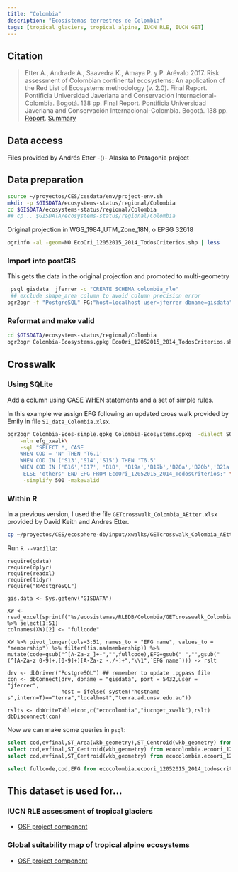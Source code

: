 ```yaml
---
title: "Colombia"
description: "Ecosistemas terrestres de Colombia"
tags: [tropical glaciers, tropical alpine, IUCN RLE, IUCN GET]
---
```


## Citation

> Etter A., Andrade A., Saavedra K., Amaya P. y P. Arévalo 2017. Risk assessment of Colombian continental ecosystems: An application of the Red List of Ecosystems methodology (v. 2.0). Final Report. Pontificia Universidad Javeriana and Conservación Internacional-Colombia. Bogotá. 138 pp. Final Report. Pontificia Universidad Javeriana and Conservación Internacional-Colombia. Bogotá. 138 pp. [Report](https://www.researchgate.net/publication/325498072_Risk_assessment_of_Colombian_continental_ecosystems_An_application_of_the_Red_List_of_Ecosystems_methodology_v_20). [Summary](https://iucnrle.org/static/media/uploads/references/published-assessments/Brochures/brochure_lre_colombia_v_2.0.pdf)

## Data access
Files provided by Andrés Etter -()- Alaska to Patagonia project

## Data preparation

```sh
source ~/proyectos/CES/cesdata/env/project-env.sh
mkdir -p $GISDATA/ecosystems-status/regional/Colombia
cd $GISDATA/ecosystems-status/regional/Colombia
## cp .. $GISDATA/ecosystems-status/regional/Colombia
```

Original projection in WGS_1984_UTM_Zone_18N, o EPSG 32618

```sh
ogrinfo -al -geom=NO EcoOri_12052015_2014_TodosCriterios.shp | less
```

### Import into postGIS
This gets the data in the original projection and promoted to multi-geometry

```sh
 psql gisdata  jferrer -c "CREATE SCHEMA colombia_rle"
 ## exclude shape_area column to avoid column precision error
ogr2ogr -f "PostgreSQL" PG:"host=localhost user=jferrer dbname=gisdata" -nlt PROMOTE_TO_MULTI -lco SCHEMA=ecocolombia $GISDATA/ecosystems-status/regional/EcoOri_12052015_2014_TodosCriterios.shp -sql "SELECT COD, A1P, A1E, A2aP, A2aE, A2bP, A2bE, A3P, A3E, C2,  D2, B1ai, B1aiiV1, B1aiiV2, B1aiii, B2ai, B2aiiV1, B2aiiV2, B2aiii, C2Precp, EvFinal FROM EcoOri_12052015_2014_TodosCriterios"
```

### Reformat and make valid

```sh
cd $GISDATA/ecosystems-status/regional/Colombia
ogr2ogr Colombia-Ecosystems.gpkg EcoOri_12052015_2014_TodosCriterios.shp -nlt PROMOTE_TO_MULTI -makevalid
```

## Crosswalk

### Using SQLite

Add a column using CASE WHEN statements and a set of simple rules. 

In this example we assign EFG following an updated cross walk provided by Emily in file `SI_data_Colombia.xlsx`.

```sh
ogr2ogr Colombia-Ecos-simple.gpkg Colombia-Ecosystems.gpkg  -dialect SQLite \
    -nln efg_xwalk\
    -sql "SELECT *, CASE 
    WHEN COD = 'N' THEN 'T6.1' 
    WHEN COD IN ('S13','S14','S15') THEN 'T6.5'
    WHEN COD IN ('B16','B17', 'B18', 'B19a','B19b','B20a','B20b','B21a','B21b','B21c','B21d','B22' ) THEN 'T1.3' 
     ELSE 'others' END EFG FROM EcoOri_12052015_2014_TodosCriterios;" \
     -simplify 500 -makevalid

```

### Within R

In a previous version, I used the file `GETcrosswalk_Colombia_AEtter.xlsx` provided by David Keith and Andres Etter.

```sh
cp ~/proyectos/CES/ecosphere-db/input/xwalks/GETcrosswalk_Colombia_AEtter.xlsx $GISDATA/ecosistemas/RLEDB/Colombia
```

Run `R --vanilla`:

```{r}
require(gdata)
require(dplyr)
require(readxl)
require(tidyr)
require("RPostgreSQL")

gis.data <- Sys.getenv("GISDATA")

XW <- read_excel(sprintf("%s/ecosistemas/RLEDB/Colombia/GETcrosswalk_Colombia_AEtter.xlsx",gis.data),sheet=3) %>% select(1:51)
colnames(XW)[2] <- "fullcode"

XW %>% pivot_longer(cols=3:51, names_to = "EFG name", values_to = "membership") %>% filter(!is.na(membership)) %>% mutate(code=gsub("^[A-Za-z_]+-","",fullcode),EFG=gsub(" ","",gsub("(^[A-Za-z 0-9]+.[0-9]+)[A-Za-z -,/-]+","\\1",`EFG name`))) -> rslt

drv <- dbDriver("PostgreSQL") ## remember to update .pgpass file
con <- dbConnect(drv, dbname = "gisdata", port = 5432,user = "jferrer",
                 host = ifelse( system("hostname -s",intern=T)=="terra","localhost","terra.ad.unsw.edu.au"))

rslts <- dbWriteTable(con,c("ecocolombia","iucnget_xwalk"),rslt)
dbDisconnect(con)
```

Now we can make some queries in `psql`:

```sql
select cod,evfinal,ST_Area(wkb_geometry),ST_Centroid(wkb_geometry) from ecocolombia.ecoori_12052015_2014_todoscriterios m left join ecocolombia.iucnget_xwalk x on m.cod=x.code where "EFG" IN ('T1.3');
select cod,evfinal,ST_Centroid(wkb_geometry) from ecocolombia.ecoori_12052015_2014_todoscriterios m left join ecocolombia.iucnget_xwalk x on m.cod=x.code where "EFG" IN ('T6.1');
select cod,evfinal,ST_Centroid(wkb_geometry) from ecocolombia.ecoori_12052015_2014_todoscriterios m left join ecocolombia.iucnget_xwalk x on m.cod=x.code where "EFG" IN ('T6.5');

select fullcode,cod,EFG from ecocolombia.ecoori_12052015_2014_todoscriterios m left join ecocolombia.iucnget_xwalk x on m.cod=x.code where "EFG" IN ('T6.5');

```


## This dataset is used for...

### IUCN RLE assessment of tropical glaciers 
- [OSF project component](https://osf.io/432sb/)

### Global suitability map of tropical alpine ecosystems
- [OSF project component](https://osf.io/vaund/)
